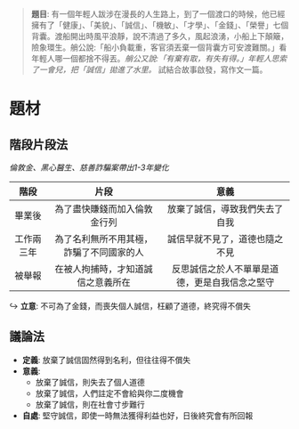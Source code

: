 > **題目**:
> 有一個年輕人跋涉在漫長的人生路上，到了一個渡口的時候，他已經擁有了「健康」、「美貌」、「誠信」、「機敏」、「才學」、「金錢」、「榮譽」七個背囊。渡船開出時風平浪靜，說不清過了多久，風起浪湧，小船上下顛簸，險象環生。艄公說:「船小負載重，客官須丟棄一個背囊方可安渡難關。」看年輕人哪一個都捨不得丟。*艄公又說:「有棄有取，有失有得。」年輕人思索了一會兒，把「誠信」拋進了水里。* 試結合故事啟發，寫作文一篇。

# 題材
## 階段片段法
*倫敦金、黑心醫生、慈善詐騙案帶出1-3年變化*

| 階段 | 片段 | 意義 |
| :--: | :--:| :--: |
| 畢業後 | 為了盡快賺錢而加入倫敦金行列 | 放棄了誠信，導致我們失去了自我 |
| 工作兩三年 | 為了名利無所不用其極，詐騙了不同國家的人 | 誠信早就不見了，道德也隨之不見 |
| 被舉報 | 在被人拘捕時，才知道誠信之意義所在 | 反思誠信之於人不單單是道德，更是自我信念之堅守 |
↪️ **立意**: 不可為了金錢，而喪失個人誠信，枉顧了道德，終究得不償失

## 議論法
- **定義**: 放棄了誠信固然得到名利，但往往得不償失
- **意義**:
	- 放棄了誠信，則失去了個人道德
	- 放棄了誠信，人們註定不會給與你二度機會
	- 放棄了誠信，則在社會寸步難行
- **自處**: 堅守誠信，即使一時無法獲得利益也好，日後終究會有所回報
